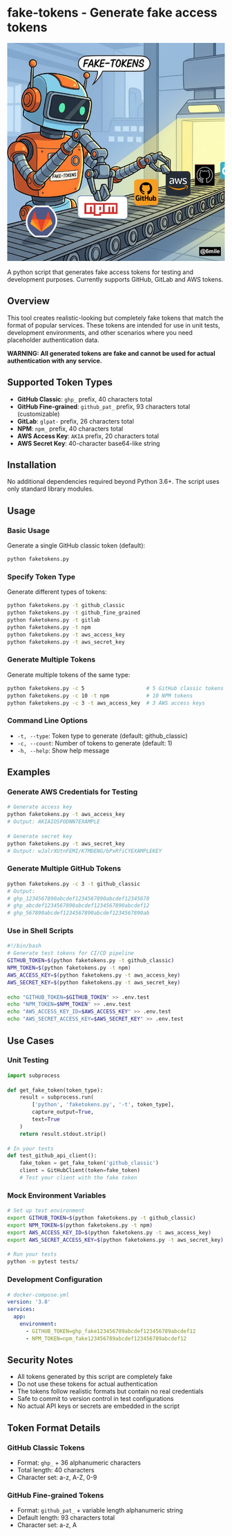 # fake-tokens - Generate fake access tokens

![fake-tokens](images/fake-tokens-banner-smaller.png)

A python script that generates fake access tokens for testing and development purposes.  Currently supports GitHub, GitLab and AWS tokens.

## Overview

This tool creates realistic-looking but completely fake tokens that match the format of popular services. These tokens are intended for use in unit tests, development environments, and other scenarios where you need placeholder authentication data.

**WARNING: All generated tokens are fake and cannot be used for actual authentication with any service.**

## Supported Token Types

- **GitHub Classic**: `ghp_` prefix, 40 characters total
- **GitHub Fine-grained**: `github_pat_` prefix, 93 characters total (customizable)
- **GitLab**: `glpat-` prefix, 26 characters total
- **NPM**: `npm_` prefix, 40 characters total
- **AWS Access Key**: `AKIA` prefix, 20 characters total
- **AWS Secret Key**: 40-character base64-like string

## Installation

No additional dependencies required beyond Python 3.6+. The script uses only standard library modules.

## Usage

### Basic Usage

Generate a single GitHub classic token (default):
```bash
python faketokens.py
```

### Specify Token Type

Generate different types of tokens:
```bash
python faketokens.py -t github_classic
python faketokens.py -t github_fine_grained
python faketokens.py -t gitlab
python faketokens.py -t npm
python faketokens.py -t aws_access_key
python faketokens.py -t aws_secret_key
```

### Generate Multiple Tokens

Generate multiple tokens of the same type:
```bash
python faketokens.py -c 5                    # 5 GitHub classic tokens
python faketokens.py -c 10 -t npm            # 10 NPM tokens
python faketokens.py -c 3 -t aws_access_key  # 3 AWS access keys
```

### Command Line Options

- `-t, --type`: Token type to generate (default: github_classic)
- `-c, --count`: Number of tokens to generate (default: 1)
- `-h, --help`: Show help message

## Examples

### Generate AWS Credentials for Testing

```bash
# Generate access key
python faketokens.py -t aws_access_key
# Output: AKIAIOSFODNN7EXAMPLE

# Generate secret key
python faketokens.py -t aws_secret_key
# Output: wJalrXUtnFEMI/K7MDENG/bPxRfiCYEXAMPLEKEY
```

### Generate Multiple GitHub Tokens

```bash
python faketokens.py -c 3 -t github_classic
# Output:
# ghp_1234567890abcdef1234567890abcdef12345678
# ghp_abcdef1234567890abcdef1234567890abcdef12
# ghp_567890abcdef1234567890abcdef1234567890ab
```

### Use in Shell Scripts

```bash
#!/bin/bash
# Generate test tokens for CI/CD pipeline
GITHUB_TOKEN=$(python faketokens.py -t github_classic)
NPM_TOKEN=$(python faketokens.py -t npm)
AWS_ACCESS_KEY=$(python faketokens.py -t aws_access_key)
AWS_SECRET_KEY=$(python faketokens.py -t aws_secret_key)

echo "GITHUB_TOKEN=$GITHUB_TOKEN" >> .env.test
echo "NPM_TOKEN=$NPM_TOKEN" >> .env.test
echo "AWS_ACCESS_KEY_ID=$AWS_ACCESS_KEY" >> .env.test
echo "AWS_SECRET_ACCESS_KEY=$AWS_SECRET_KEY" >> .env.test
```

## Use Cases

### Unit Testing

```python
import subprocess

def get_fake_token(token_type):
    result = subprocess.run(
        ['python', 'faketokens.py', '-t', token_type], 
        capture_output=True, 
        text=True
    )
    return result.stdout.strip()

# In your tests
def test_github_api_client():
    fake_token = get_fake_token('github_classic')
    client = GitHubClient(token=fake_token)
    # Test your client with the fake token
```

### Mock Environment Variables

```bash
# Set up test environment
export GITHUB_TOKEN=$(python faketokens.py -t github_classic)
export NPM_TOKEN=$(python faketokens.py -t npm)
export AWS_ACCESS_KEY_ID=$(python faketokens.py -t aws_access_key)
export AWS_SECRET_ACCESS_KEY=$(python faketokens.py -t aws_secret_key)

# Run your tests
python -m pytest tests/
```

### Development Configuration

```yaml
# docker-compose.yml
version: '3.8'
services:
  app:
    environment:
      - GITHUB_TOKEN=ghp_fake123456789abcdef123456789abcdef12
      - NPM_TOKEN=npm_fake123456789abcdef123456789abcdef12
```

## Security Notes

- All tokens generated by this script are completely fake
- Do not use these tokens for actual authentication
- The tokens follow realistic formats but contain no real credentials
- Safe to commit to version control in test configurations
- No actual API keys or secrets are embedded in the script

## Token Format Details

### GitHub Classic Tokens
- Format: `ghp_` + 36 alphanumeric characters
- Total length: 40 characters
- Character set: a-z, A-Z, 0-9

### GitHub Fine-grained Tokens
- Format: `github_pat_` + variable length alphanumeric string
- Default length: 93 characters total
- Character set: a-z, A
